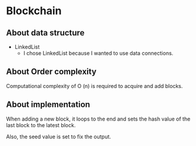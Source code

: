 # Blockchain

## About data structure
- LinkedList
  - I chose LinkedList because I wanted to use data connections.

## About Order complexity
Computational complexity of O (n) is required to acquire and add blocks.

## About implementation
When adding a new block, it loops to the end and sets the hash value of the last block to the latest block.

Also, the seed value is set to fix the output.